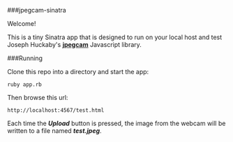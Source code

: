 ###jpegcam-sinatra

Welcome!

This is a tiny Sinatra app that is designed to run on your local host and test Joseph Huckaby's **[jpegcam][1]** Javascript library.

###Running

Clone this repo into a directory and start the app:

    ruby app.rb

Then browse this url:

    http://localhost:4567/test.html

Each time the ***Upload*** button is pressed, the image from the webcam will be written to a file named ***test.jpeg***.

  [1]: http://code.google.com/p/jpegcam/


